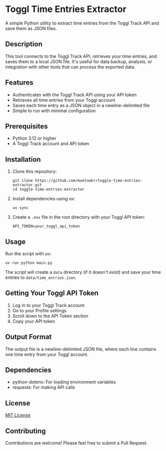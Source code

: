 # Toggl Time Entries Extractor

A simple Python utility to extract time entries from the Toggl Track API and save them as JSON files.

## Description

This tool connects to the Toggl Track API, retrieves your time entries, and saves them to a local JSON file. It's useful for data backup, analysis, or integration with other tools that can process the exported data.

## Features

- Authenticates with the Toggl Track API using your API token
- Retrieves all time entries from your Toggl account
- Saves each time entry as a JSON object in a newline-delimited file
- Simple to run with minimal configuration

## Prerequisites

- Python 3.12 or higher
- A Toggl Track account and API token

## Installation

1. Clone this repository:
   ```
   git clone https://github.com/mxmlnwbr/toggle-time-entries-extractor.git
   cd toggle-time-entries-extractor
   ```

2. Install dependencies using uv:
   ```
   uv sync
   ```

3. Create a `.env` file in the root directory with your Toggl API token:
   ```
   API_TOKEN=your_toggl_api_token
   ```

## Usage

Run the script with uv:

```
uv run python main.py
```

The script will create a `data` directory (if it doesn't exist) and save your time entries to `data/time_entries.json`.

## Getting Your Toggl API Token

1. Log in to your Toggl Track account
2. Go to your Profile settings
3. Scroll down to the API Token section
4. Copy your API token

## Output Format

The output file is a newline-delimited JSON file, where each line contains one time entry from your Toggl account.

## Dependencies

- python-dotenv: For loading environment variables
- requests: For making API calls

## License

[MIT License](LICENSE)

## Contributing

Contributions are welcome! Please feel free to submit a Pull Request.
